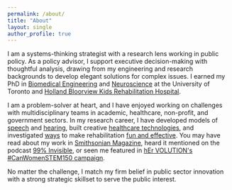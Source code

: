 ```yaml
---
permalink: /about/
title: "About"
layout: single
author_profile: true
---
```

I am a systems-thinking strategist with a research lens working in public policy. As a policy advisor, I support executive decision-making with thoughtful analysis, drawing from my engineering and research backgrounds to develop elegant solutions for complex issues. I earned my PhD in [Biomedical Engineering](https://ibbme.utoronto.ca/) and [Neuroscience](http://www.neuroscience.utoronto.ca/) at the University of Toronto and [Holland Bloorview Kids Rehabilitation Hospital](https://research.hollandbloorview.ca/).

I am a problem-solver at heart, and I have enjoyed working on challenges with multidisciplinary teams in academic, healthcare, non-profit, and government sectors. In my research career, I have developed models of [speech](/projects/auditoryfb) and [hearing](/projects/soundloc), built creative [healthcare technologies](/projects/biomusic), and investigated [ways](/projects/auditoryfb) to make rehabilitation [fun and effective](/projects/musicmaster). You may have read about my work in [Smithsonian Magazine](http://www.smithsonianmag.com/innovation/can-biomusic-offer-kids-autism-new-way-communicate-180968649/), heard it mentioned on the podcast [99% Invisible](https://99percentinvisible.org/episode/sound-and-health-hospitals/), or seen me featured in [hEr VOLUTION's #CanWomenSTEM150 campaign](https://www.hervolution.org/150-days-canadian-women-stem-week-13-wrap/).

No matter the challenge, I match my firm belief in public sector innovation with a strong strategic skillset to serve the public interest.
